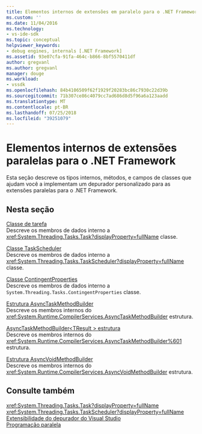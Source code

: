 ```yaml
---
title: Elementos internos de extensões em paralelo para o .NET Framework | Microsoft Docs
ms.custom: ''
ms.date: 11/04/2016
ms.technology:
- vs-ide-sdk
ms.topic: conceptual
helpviewer_keywords:
- debug engines, internals [.NET Framework]
ms.assetid: 93e07cfa-91fa-464c-b866-8bf5570411df
author: gregvanl
ms.author: gregvanl
manager: douge
ms.workload:
- vssdk
ms.openlocfilehash: 84b4106509f62f1929f20283bc86c7930c22d39b
ms.sourcegitcommit: 71b307ce86c4079cc7ad686d8d5f96a6a123aadd
ms.translationtype: MT
ms.contentlocale: pt-BR
ms.lasthandoff: 07/25/2018
ms.locfileid: "39251079"
---
```

# <a name="parallel-extension-internals-for-the-net-framework"></a>Elementos internos de extensões paralelas para o .NET Framework
Esta seção descreve os tipos internos, métodos, e campos de classes que ajudam você a implementam um depurador personalizado para as extensões paralelas para o .NET Framework.  
  
## <a name="in-this-section"></a>Nesta seção  
 [Classe de tarefa](../../extensibility/debugger/task-class-internal-members.md)  
 Descreve os membros de dados interno a <xref:System.Threading.Tasks.Task?displayProperty=fullName> classe.  
  
 [Classe TaskScheduler](../../extensibility/debugger/taskscheduler-class-internal-members.md)  
 Descreve os membros de dados interno a <xref:System.Threading.Tasks.TaskScheduler?displayProperty=fullName> classe.  
  
 [Classe ContingentProperties](../../extensibility/debugger/contingentproperties-class-internal-members.md)  
 Descreve os membros de dados interno a `System.Threading.Tasks.ContingentProperties` classe.  
  
 [Estrutura AsyncTaskMethodBuilder](../../extensibility/debugger/asynctaskmethodbuilder-structure-internal-members.md)  
 Descreve os membros internos do <xref:System.Runtime.CompilerServices.AsyncTaskMethodBuilder> estrutura.  
  
 [AsyncTaskMethodBuilder\<TResult > estrutura](../../extensibility/debugger/asynctaskmethodbuilder-tresult-structure-internal-members.md)  
 Descreve os membros internos do <xref:System.Runtime.CompilerServices.AsyncTaskMethodBuilder%601> estrutura.  
  
 [Estrutura AsyncVoidMethodBuilder](../../extensibility/debugger/asyncvoidmethodbuilder-structure-internal-members.md)  
 Descreve os membros internos do <xref:System.Runtime.CompilerServices.AsyncVoidMethodBuilder> estrutura.  
  
## <a name="see-also"></a>Consulte também  
 <xref:System.Threading.Tasks.Task?displayProperty=fullName>   
 <xref:System.Threading.Tasks.TaskScheduler?displayProperty=fullName>   
 [Extensibilidade do depurador do Visual Studio](../../extensibility/debugger/visual-studio-debugger-extensibility.md)   
 [Programação paralela](/dotnet/standard/parallel-programming/index)